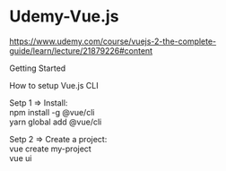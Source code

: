 # Udemy-Vue.js
https://www.udemy.com/course/vuejs-2-the-complete-guide/learn/lecture/21879226#content

Getting Started

How to setup Vue.js CLI 

Setp 1 => Install:
<br/>
npm install -g @vue/cli
<br/>
yarn global add @vue/cli

Setp 2 => Create a project:
<br/>
vue create my-project
<br/>
vue ui


